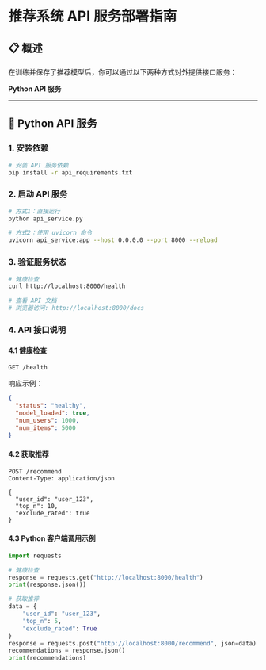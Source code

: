 # 推荐系统 API 服务部署指南

## 📋 概述

在训练并保存了推荐模型后，你可以通过以下两种方式对外提供接口服务：

**Python API 服务** 

---

## 🐍 Python API 服务

### 1. 安装依赖

```bash
# 安装 API 服务依赖
pip install -r api_requirements.txt
```

### 2. 启动 API 服务

```bash
# 方式1：直接运行
python api_service.py

# 方式2：使用 uvicorn 命令
uvicorn api_service:app --host 0.0.0.0 --port 8000 --reload
```

### 3. 验证服务状态

```bash
# 健康检查
curl http://localhost:8000/health

# 查看 API 文档
# 浏览器访问: http://localhost:8000/docs
```

### 4. API 接口说明

#### 4.1 健康检查
```http
GET /health
```

响应示例：
```json
{
  "status": "healthy",
  "model_loaded": true,
  "num_users": 1000,
  "num_items": 5000
}
```

#### 4.2 获取推荐
```http
POST /recommend
Content-Type: application/json

{
  "user_id": "user_123",
  "top_n": 10,
  "exclude_rated": true
}
```

#### 4.3 Python 客户端调用示例

```python
import requests

# 健康检查
response = requests.get("http://localhost:8000/health")
print(response.json())

# 获取推荐
data = {
    "user_id": "user_123",
    "top_n": 5,
    "exclude_rated": True
}
response = requests.post("http://localhost:8000/recommend", json=data)
recommendations = response.json()
print(recommendations)
```


 